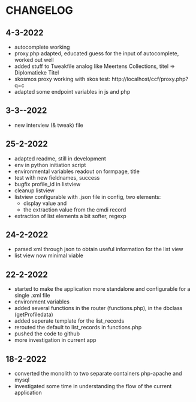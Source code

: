 # CHANGELOG

## 4-3-2022

- autocomplete working
- proxy.php adapted, educated guess for the input of autocomplete, worked out well
- added stuff to Tweakfile analog like Meertens Collections, titel => Diplomatieke Titel
- skosmos proxy working with skos test: http://localhost/ccf/proxy.php?q=c
- adapted some endpoint variables in js and php

## 3-3--2022

- new interview (& tweak) file

## 25-2-2022

- adapted readme, still in development
- env in python initiation script
- environmental variables readout on formpage, title
- test with new fieldnames, success
- bugfix profile_id in listview
- cleanup listview
- listview configurable with .json file in config, two elements: 
    - display value and 
    - the extraction value from the cmdi record
- extraction of list elements a bit softer, regexp

## 24-2-2022

- parsed xml through json to obtain useful information for the list view
- list view now minimal viable

## 22-2-2022

- started to make the application more standalone and configurable for a single .xml file
- environment variables
- added several functions in the router (functions.php), in the dbclass (getProfiledata) 
- added seperate template for the list_records
- rerouted the default to list_records in functions.php
- pushed the code to github
- more investigation in current app

## 18-2-2022

- converted the monolith to two separate containers php-apache and mysql
- investigated some time in understanding the flow of the current application